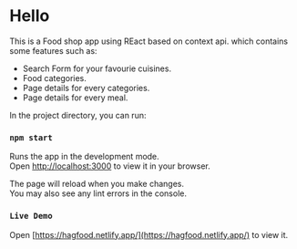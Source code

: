 # Hello
This is a Food shop app using REact based on context api.
which contains some features such as:
* Search Form for your favourie cuisines.
* Food categories.
*  Page details for every categories.
*  Page details for every meal.


In the project directory, you can run:

### `npm start`

Runs the app in the development mode.\
Open [http://localhost:3000](http://localhost:3000) to view it in your browser.

The page will reload when you make changes.\
You may also see any lint errors in the console.

### `Live Demo`

Open [https://hagfood.netlify.app/](https://hagfood.netlify.app/) to view it.
